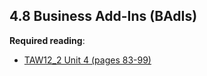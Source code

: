 ## 4.8 Business Add-Ins (BAdIs)

**Required reading**:
- [TAW12_2 Unit 4 (pages 83-99)](https://msggroup.sharepoint.com/:b:/r/sites/msteams_f974e3/Freigegebene%20Dokumente/General/SAP%20Summer%20School%202023/Training%20materials/TAW/TAW12_2_EN_Col92_FV_Part_A4.pdf_NSC.pdf?csf=1&web=1&e=LukMFa)
